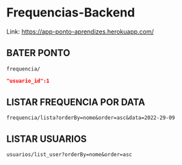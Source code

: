 # Frequencias-Backend
Link: https://app-ponto-aprendizes.herokuapp.com/

## BATER PONTO
`frequencia/`
```json
"usuario_id":1
```

## LISTAR FREQUENCIA POR DATA
`frequencia/lista?orderBy=nome&order=asc&data=2022-29-09`

## LISTAR USUARIOS
`usuarios/list_user?orderBy=nome&order=asc`
